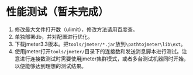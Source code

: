 # 性能测试（暂未完成）
1. 修改最大文件打开数（ulimit），修改方法请用百度查。
2. 单独部署db，并对配置进行优化。
3. 下载jmeter3.3版本。把```tools/jmeter/*.jar```放到```\pathtojmeter\lib\ext```。
4. 使用jmeter打开```tools/jmeter/```目录下的连接数和发送消息脚本进行测试。注意进行连接数测试时需要使用jmeter集群模式，或者多台测试机器同时开始，以便能够达到理想的测试结果。
